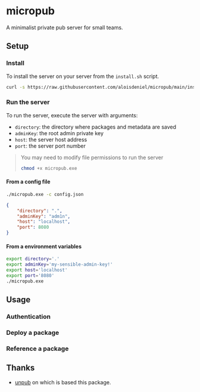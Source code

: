 # micropub

A minimalist private pub server for small teams.

## Setup

### Install

To install the server on your server from the `install.sh` script.

```bash
curl -s https://raw.githubusercontent.com/aloisdeniel/micropub/main/install.sh | bash -s v0.0.16
```

### Run the server

To run the server, execute the server with arguments:

* `directory`: the directory where packages and metadata are saved
* `adminKey`: the root admin private key
* `host`: the server host address
* `port`: the server port number

> You may need to modify file permissions to run the server
>
> ```bash
> chmod +x micropub.exe
> ```  

#### From a config file

```bash
./micropub.exe -c config.json
```

```json
{
    "directory": ".",
    "adminKey": "adm1n",
    "host": "localhost",
    "port": 8080
}
```

#### From a environment variables

```bash
export directory='.'
export adminKey='my-sensible-admin-key!'
export host='localhost'
export port='8080'
./micropub.exe 
```

## Usage

### Authentication

### Deploy a package

### Reference a package

## Thanks

* [unpub](https://pub.dev/packages/unpub) on which is based this package.